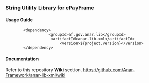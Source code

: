### String Utility Library for ePayFrame

#### Usage Guide

```
		<dependency>
	               <groupId>af.gov.anar.lib</groupId>
	                <artifactId>anar-lib-xml</artifactId>
                        <version>${project.version}</version>
		</dependency>

```


#### Documentation

Refer to this repository **Wiki** section.
https://github.com/Anar-Framework/anar-lib-xml/wiki